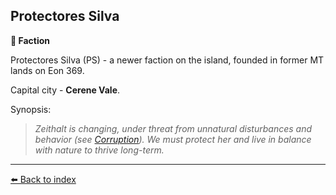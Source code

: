## Protectores Silva

**🪪 Faction**

Protectores Silva (PS) - a newer faction on the island, founded in former MT lands on Eon 369.

Capital city - **Cerene Vale**.

Synopsis:
> *Zeithalt is changing, under threat from unnatural disturbances and behavior (see [Corruption](../refs/corruption.md)). We must protect her and live in balance with nature to thrive long-term.*


----------
[⬅️ Back to index](/#7a60_s)